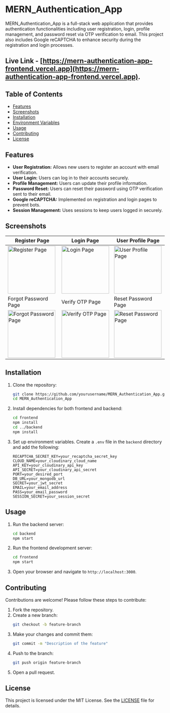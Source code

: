 # MERN_Authentication_App

MERN_Authentication_App is a full-stack web application that provides authentication functionalities including user registration, login, profile management, and password reset via OTP verification to email. This project also includes Google reCAPTCHA to enhance security during the registration and login processes.

## Live Link - [https://mern-authentication-app-frontend.vercel.app](https://mern-authentication-app-frontend.vercel.app).

## Table of Contents
- [Features](#features)
- [Screenshots](#screenshots)
- [Installation](#installation)
- [Environment Variables](#environment-variables)
- [Usage](#usage)
- [Contributing](#contributing)
- [License](#license)

## Features
- **User Registration:** Allows new users to register an account with email verification.
- **User Login:** Users can log in to their accounts securely.
- **Profile Management:** Users can update their profile information.
- **Password Reset:** Users can reset their password using OTP verification sent to their email.
- **Google reCAPTCHA:** Implemented on registration and login pages to prevent bots.
- **Session Management:** Uses sessions to keep users logged in securely.

## Screenshots

| Register Page                      | Login Page                         | User Profile Page                  |
|------------------------------------|------------------------------------|------------------------------------|
| <img src="https://github.com/Aayuslad/MERN_Authentication_App/assets/111479342/08a9679f-634d-431d-a4f5-82aa6e2dcde0" alt="Register Page" width="150"> | <img src="https://github.com/Aayuslad/MERN_Authentication_App/assets/111479342/f991141f-7290-4bc8-b3d0-dd7494defe12" alt="Login Page" width="150"> | <img src="https://github.com/Aayuslad/MERN_Authentication_App/assets/111479342/70741aaf-77f0-4731-8c14-12761a053d96" alt="User Profile Page" width="150"> |
| Forgot Password Page               | Verify OTP Page                    | Reset Password Page                |
| <img src="https://github.com/Aayuslad/MERN_Authentication_App/assets/111479342/50c52230-dab3-48f9-8c4e-7d34f7d4f6ea" alt="Forgot Password Page" width="150"> | <img src="https://github.com/Aayuslad/MERN_Authentication_App/assets/111479342/7fec7719-2e86-4840-b941-3fc85008226d" alt="Verify OTP Page" width="150"> | <img src="https://github.com/Aayuslad/MERN_Authentication_App/assets/111479342/00fed077-e554-4ca3-b1e8-6119fcd79203" alt="Reset Password Page" width="150"> |

## Installation
1. Clone the repository:
    ```sh
    git clone https://github.com/yourusername/MERN_Authentication_App.git
    cd MERN_Authentication_App
    ```

2. Install dependencies for both frontend and backend:
    ```sh
    cd frontend
    npm install
    cd ../backend
    npm install
    ```

3. Set up environment variables. Create a `.env` file in the `backend` directory and add the following:
    ```env
    RECAPTCHA_SECRET_KEY=your_recaptcha_secret_key
    CLOUD_NAME=your_cloudinary_cloud_name
    API_KEY=your_cloudinary_api_key
    API_SECRET=your_cloudinary_api_secret
    PORT=your_desired_port
    DB_URL=your_mongodb_url
    SECRET=your_jwt_secret
    EMAIL=your_email_address
    PASS=your_email_password
    SESSION_SECRET=your_session_secret
    ```

## Usage
1. Run the backend server:
    ```sh
    cd backend
    npm start
    ```

2. Run the frontend development server:
    ```sh
    cd frontend
    npm start
    ```

3. Open your browser and navigate to `http://localhost:3000`.

## Contributing
Contributions are welcome! Please follow these steps to contribute:

1. Fork the repository.
2. Create a new branch:
    ```sh
    git checkout -b feature-branch
    ```
3. Make your changes and commit them:
    ```sh
    git commit -m "Description of the feature"
    ```
4. Push to the branch:
    ```sh
    git push origin feature-branch
    ```
5. Open a pull request.

## License
This project is licensed under the MIT License. See the [LICENSE](LICENSE) file for details.
